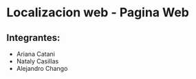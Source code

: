 # Localizacion web - Pagina Web



## Integrantes:
- Ariana Catani
- Nataly Casillas
- Alejandro Chango




